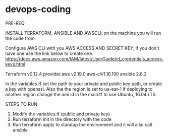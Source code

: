 # devops-coding

PRE-REQ

INSTALL TERRAFORM, ANSIBLE AND AWSCLI: on the machine you will run the code from.

Configure AWS CLI with you AWS ACCESS AND SECRET KEY, if you don't have one use the link below to create one.
https://docs.aws.amazon.com/IAM/latest/UserGuide/id_credentials_access-keys.html

Terraform v0.12.4
provider.aws v2.19.0
aws-cli/1.16.190
ansible 2.8.2

In the variables.tf set the path to your private and public key path, or create a key with openssl. Also the the region is set to us-eat-1 if deploying to another region change the ami id in the main.tf to use Ubuntu, 16.04 LTS.


STEPS TO RUN
1. Modify the variables.tf (public and private key)
2. Run terraform init in the directory with the code
3. Run terraform apply to standup the environment and it will also call ansible
